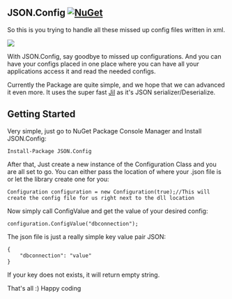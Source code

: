 
 JSON.Config [![NuGet](https://img.shields.io/badge/nuget-1.0-blue.svg)](https://www.nuget.org/packages/JSON.Config)
-----------
So this is you trying to handle all these missed up config files written in xml. 

![](https://fat.gfycat.com/OrangeVastAntarcticgiantpetrel.gif)

With JSON.Config, say goodbye to missed up configurations. And you can have your configs placed in one place where you can have all your applications access it and read the needed configs.

Currently the Package are quite simple, and we hope that we can advanced it even more. It uses the super fast [Jil](https://github.com/kevin-montrose/Jil) as it's JSON serializer/Deserialize. 

Getting Started
---------------

Very simple, just go to NuGet Package Console Manager and Install JSON.Config:

    Install-Package JSON.Config

After that, Just create a new instance of the Configuration Class and you are all set to go. You can either pass the location of where your .json file is or let the library create one for you:


    Configuration configuration = new Configuration(true);//This will create the config file for us right next to the dll location

Now simply call ConfigValue and get the value of your desired config:

    configuration.ConfigValue("dbconnection");
The json file is just a really simple key value pair JSON:

    {
    	"dbconnection": "value"
    }

If your key does not exists, it will return empty string.

That's all :) Happy coding



